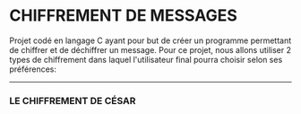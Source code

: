 # **CHIFFREMENT DE MESSAGES**

Projet codé en langage C ayant pour but de créer un programme permettant de chiffrer et de déchiffrer un message. Pour ce projet, nous allons utiliser 2 types de chiffrement dans laquel l'utilisateur final pourra choisir selon ses préférences:

---

### **LE CHIFFREMENT DE CÉSAR**

